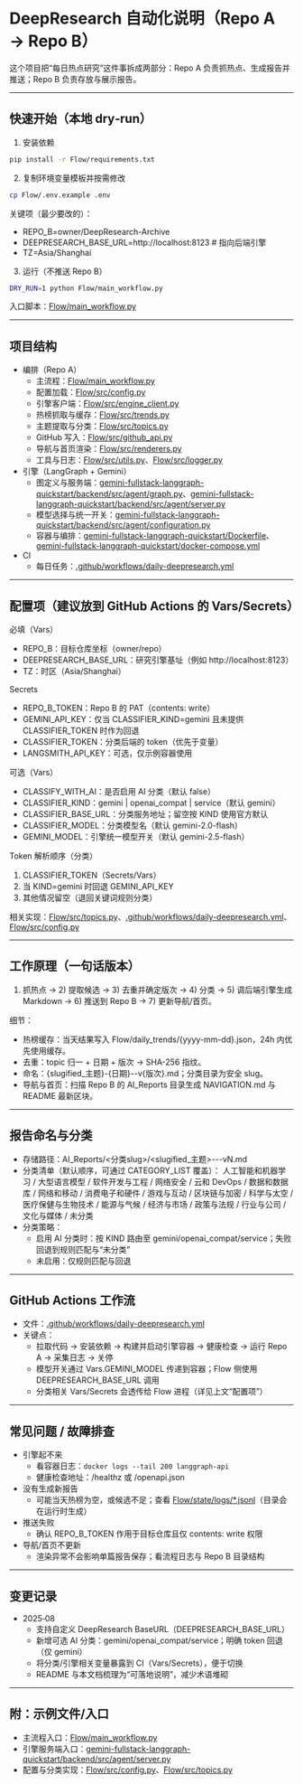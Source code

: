# DeepResearch 自动化说明（Repo A → Repo B）

这个项目把“每日热点研究”这件事拆成两部分：Repo A 负责抓热点、生成报告并推送；Repo B 负责存放与展示报告。

---

## 快速开始（本地 dry‑run）

1) 安装依赖

```bash
pip install -r Flow/requirements.txt
```

2) 复制环境变量模板并按需修改

```bash
cp Flow/.env.example .env
```

关键项（最少要改的）：
- REPO_B=owner/DeepResearch-Archive
- DEEPRESEARCH_BASE_URL=http://localhost:8123  # 指向后端引擎
- TZ=Asia/Shanghai

3) 运行（不推送 Repo B）

```bash
DRY_RUN=1 python Flow/main_workflow.py
```

入口脚本：[Flow/main_workflow.py](Flow/main_workflow.py)

---

## 项目结构

- 编排（Repo A）
  - 主流程：[Flow/main_workflow.py](Flow/main_workflow.py)
  - 配置加载：[Flow/src/config.py](Flow/src/config.py)
  - 引擎客户端：[Flow/src/engine_client.py](Flow/src/engine_client.py)
  - 热榜抓取与缓存：[Flow/src/trends.py](Flow/src/trends.py)
  - 主题提取与分类：[Flow/src/topics.py](Flow/src/topics.py)
  - GitHub 写入：[Flow/src/github_api.py](Flow/src/github_api.py)
  - 导航与首页渲染：[Flow/src/renderers.py](Flow/src/renderers.py)
  - 工具与日志：[Flow/src/utils.py](Flow/src/utils.py)、[Flow/src/logger.py](Flow/src/logger.py)
- 引擎（LangGraph + Gemini）
  - 图定义与服务端：[gemini-fullstack-langgraph-quickstart/backend/src/agent/graph.py](gemini-fullstack-langgraph-quickstart/backend/src/agent/graph.py)、[gemini-fullstack-langgraph-quickstart/backend/src/agent/server.py](gemini-fullstack-langgraph-quickstart/backend/src/agent/server.py)
  - 模型选择与统一开关：[gemini-fullstack-langgraph-quickstart/backend/src/agent/configuration.py](gemini-fullstack-langgraph-quickstart/backend/src/agent/configuration.py)
  - 容器与编排：[gemini-fullstack-langgraph-quickstart/Dockerfile](gemini-fullstack-langgraph-quickstart/Dockerfile)、[gemini-fullstack-langgraph-quickstart/docker-compose.yml](gemini-fullstack-langgraph-quickstart/docker-compose.yml)
- CI
  - 每日任务：[.github/workflows/daily-deepresearch.yml](.github/workflows/daily-deepresearch.yml)

---

## 配置项（建议放到 GitHub Actions 的 Vars/Secrets）

必填（Vars）
- REPO_B：目标仓库坐标（owner/repo）
- DEEPRESEARCH_BASE_URL：研究引擎基址（例如 http://localhost:8123）
- TZ：时区（Asia/Shanghai）

Secrets
- REPO_B_TOKEN：Repo B 的 PAT（contents: write）
- GEMINI_API_KEY：仅当 CLASSIFIER_KIND=gemini 且未提供 CLASSIFIER_TOKEN 时作为回退
- CLASSIFIER_TOKEN：分类后端的 token（优先于变量）
- LANGSMITH_API_KEY：可选，仅示例容器使用

可选（Vars）
- CLASSIFY_WITH_AI：是否启用 AI 分类（默认 false）
- CLASSIFIER_KIND：gemini | openai_compat | service（默认 gemini）
- CLASSIFIER_BASE_URL：分类服务地址；留空按 KIND 使用官方默认
- CLASSIFIER_MODEL：分类模型名（默认 gemini-2.0-flash）
- GEMINI_MODEL：引擎统一模型开关（默认 gemini-2.5-flash）

Token 解析顺序（分类）
1) CLASSIFIER_TOKEN（Secrets/Vars）
2) 当 KIND=gemini 时回退 GEMINI_API_KEY
3) 其他情况留空（退回关键词规则分类）

相关实现：[Flow/src/topics.py](Flow/src/topics.py)、[.github/workflows/daily-deepresearch.yml](.github/workflows/daily-deepresearch.yml)、[Flow/src/config.py](Flow/src/config.py)

---

## 工作原理（一句话版本）

1) 抓热点 → 2) 提取候选 → 3) 去重并确定版次 → 4) 分类 → 5) 调后端引擎生成 Markdown → 6) 推送到 Repo B → 7) 更新导航/首页。

细节：
- 热榜缓存：当天结果写入 Flow/daily_trends/{yyyy-mm-dd}.json，24h 内优先使用缓存。
- 去重：topic 归一 + 日期 + 版次 → SHA-256 指纹。
- 命名：{slugified_主题}-{日期}--v{版次}.md；分类目录为安全 slug。
- 导航与首页：扫描 Repo B 的 AI_Reports 目录生成 NAVIGATION.md 与 README 最新区块。

---

## 报告命名与分类

- 存储路径：AI_Reports/<分类slug>/<slugified_主题>-<yyyy-mm-dd>--vN.md
- 分类清单（默认顺序，可通过 CATEGORY_LIST 覆盖）：
  人工智能和机器学习 / 大型语言模型 / 软件开发与工程 / 网络安全 / 云和 DevOps / 数据和数据库 / 网络和移动 / 消费电子和硬件 / 游戏与互动 / 区块链与加密 / 科学与太空 / 医疗保健与生物技术 / 能源与气候 / 经济与市场 / 政策与法规 / 行业与公司 / 文化与媒体 / 未分类
- 分类策略：
  - 启用 AI 分类时：按 KIND 路由至 gemini/openai_compat/service；失败回退到规则匹配与“未分类”
  - 未启用：仅规则匹配与回退

---

## GitHub Actions 工作流

- 文件：[.github/workflows/daily-deepresearch.yml](.github/workflows/daily-deepresearch.yml)
- 关键点：
  - 拉取代码 → 安装依赖 → 构建并启动引擎容器 → 健康检查 → 运行 Repo A → 采集日志 → 关停
  - 模型开关通过 Vars.GEMINI_MODEL 传递到容器；Flow 侧使用 DEEPRESEARCH_BASE_URL 调用
  - 分类相关 Vars/Secrets 会透传给 Flow 进程（详见上文“配置项”）

---

## 常见问题 / 故障排查

- 引擎起不来
  - 看容器日志：`docker logs --tail 200 langgraph-api`
  - 健康检查地址：/healthz 或 /openapi.json
- 没有生成新报告
  - 可能当天热榜为空，或候选不足；查看 [Flow/state/logs/*.jsonl](Flow/state)（目录会在运行时生成）
- 推送失败
  - 确认 REPO_B_TOKEN 作用于目标仓库且仅 contents: write 权限
- 导航/首页不更新
  - 渲染异常不会影响单篇报告保存；看流程日志与 Repo B 目录结构

---

## 变更记录

- 2025‑08
  - 支持自定义 DeepResearch BaseURL（DEEPRESEARCH_BASE_URL）
  - 新增可选 AI 分类：gemini/openai_compat/service；明确 token 回退（仅 gemini）
  - 将分类/引擎相关变量暴露到 CI（Vars/Secrets），便于切换
  - README 与本文档梳理为“可落地说明”，减少术语堆砌

---

## 附：示例文件/入口

- 主流程入口：[Flow/main_workflow.py](Flow/main_workflow.py)
- 引擎服务端入口：[gemini-fullstack-langgraph-quickstart/backend/src/agent/server.py](gemini-fullstack-langgraph-quickstart/backend/src/agent/server.py)
- 配置与分类实现：[Flow/src/config.py](Flow/src/config.py)、[Flow/src/topics.py](Flow/src/topics.py)
